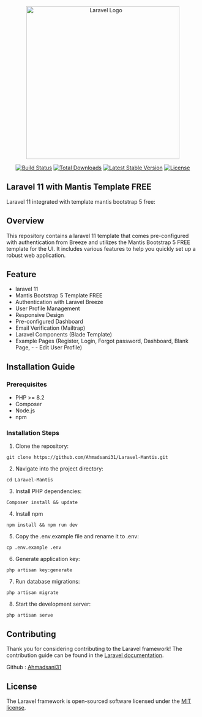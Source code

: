 <p align="center"><a href="https://laravel.com" target="_blank"><img src="https://raw.githubusercontent.com/laravel/art/master/logo-lockup/5%20SVG/2%20CMYK/1%20Full%20Color/laravel-logolockup-cmyk-red.svg" width="400" alt="Laravel Logo"></a></p>

<p align="center">
<a href="https://github.com/laravel/framework/actions"><img src="https://github.com/laravel/framework/workflows/tests/badge.svg" alt="Build Status"></a>
<a href="https://packagist.org/packages/laravel/framework"><img src="https://img.shields.io/packagist/dt/laravel/framework" alt="Total Downloads"></a>
<a href="https://packagist.org/packages/laravel/framework"><img src="https://img.shields.io/packagist/v/laravel/framework" alt="Latest Stable Version"></a>
<a href="https://packagist.org/packages/laravel/framework"><img src="https://img.shields.io/packagist/l/laravel/framework" alt="License"></a>
</p>

## Laravel 11 with Mantis Template FREE

Laravel 11 integrated with template mantis bootstrap 5 free:

## Overview

This repository contains a laravel 11 template that comes pre-configured with authentication from Breeze and utilizes the Mantis Bootstrap 5 FREE template for the UI. It includes various features to help you quickly set up a robust web application.

## Feature

- laravel 11
- Mantis Bootstrap 5 Template FREE
- Authentication with Laravel Breeze
- User Profile Management
- Responsive Design
- Pre-configured Dashboard
- Email Verification (Mailtrap)
- Laravel Components (Blade Template)
- Example Pages (Register, Login, Forgot password, Dashboard, Blank Page, - - Edit User Profile)

## Installation Guide
### Prerequisites
- PHP >= 8.2
- Composer
- Node.js
- npm

### Installation Steps

1. Clone the repository:
```
git clone https://github.com/Ahmadsani31/Laravel-Mantis.git
```

2. Navigate into the project directory:
```
cd Laravel-Mantis
```

3. Install PHP dependencies:
```
Composer install && update
```

4. Install npm
```
npm install && npm run dev
```

5. Copy the .env.example file and rename it to .env:
```
cp .env.example .env
```

6. Generate application key:
```
php artisan key:generate
```

7. Run database migrations:
```
php artisan migrate
```

8. Start the development server:
```
php artisan serve
```

## Contributing

Thank you for considering contributing to the Laravel framework! The contribution guide can be found in the [Laravel documentation](https://laravel.com/docs/contributions).

Github : [Ahmadsani31](https://github.com/Ahmadsani31)

## License

The Laravel framework is open-sourced software licensed under the [MIT license](https://opensource.org/licenses/MIT).
